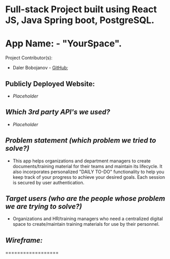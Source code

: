 # Full-stack Project built using React JS, Java Spring boot, PostgreSQL.

# App Name: - "YourSpace". 
Project Contributor(s): 
-   Daler Bobojanov - [GitHub](https://github.com/daler-bobojanov);


## Publicly Deployed Website:
<!-- [https://eat-read-hunt.surge.sh/](https://eat-read-hunt.surge.sh/) -->
- *Placeholder* 

## *Which 3rd party API's we used?*
<!-- - https://jobs.github.com/api; -->
- *Placeholder*

## *Problem statement (which problem we tried to solve?)*
* This app helps organizations and department managers to create documents/training material for their teams and maintain its lifecycle. It also incorporates personalized "DAILY TO-DO" functionality to help you keep track of your progress to achieve your desired goals. Each session is secured by user authentication. 

## *Target users (who are the people whose problem we are trying to solve?)*
- Organizations and HR/training managers who need a centralized digital space to create/maintain training materials for use by their personnel.

## *Wireframe:*
<!-- ![0. LandingPage](https://github.com/daler-bobojanov/MOD3-MidMODGroupProject/blob/Daler/wireframe/image1.png) -->
==================
<!-- ![1. Navbar(Menu)](https://github.com/daler-bobojanov/MOD3-MidMODGroupProject/blob/Daler/wireframe/image2.png) -->





